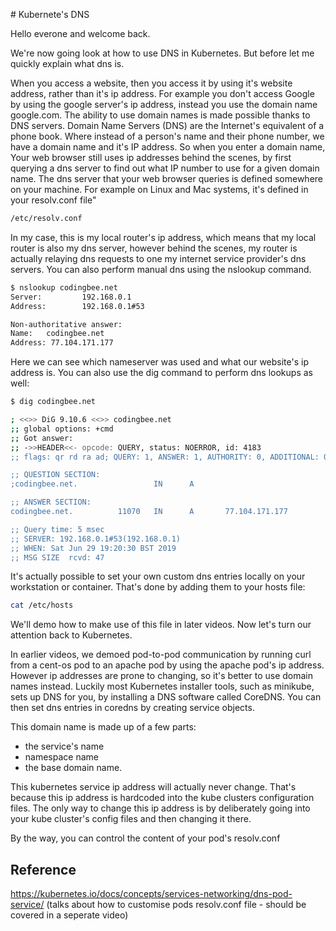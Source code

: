 # Kubernete's DNS 


Hello everone and welcome back. 

We're now going look at how to use DNS in Kubernetes. But before let me quickly explain what dns is. 


When you access a website, then you access it by using it's website address, rather than it's ip address. For example you don't access Google by using the google server's ip address, instead you use the domain name google.com. The ability to use domain names is made possible thanks to DNS servers. Domain Name Servers (DNS) are the Internet's equivalent of a phone book. Where instead of a person's name and their phone number, we have a domain name and it's IP address. So when you enter a domain name, Your web browser still uses ip addresses behind the scenes, by first querying a dns server to find out what IP number to use for a given domain name. The dns server that your web browser queries is defined somewhere on your machine. For example on Linux and Mac systems, it's defined in your resolv.conf file"

```bash
/etc/resolv.conf
```

In my case, this is my local router's ip address, which means that my local router is also my dns server, however behind the scenes, my router is actually relaying dns requests to one my internet service provider's dns servers. You can also perform manual dns using the nslookup command. 

```bash
$ nslookup codingbee.net
Server:         192.168.0.1
Address:        192.168.0.1#53

Non-authoritative answer:
Name:   codingbee.net
Address: 77.104.171.177
```



Here we can see which nameserver was used and what our website's ip address is. You can also use the dig command to perform dns lookups as well:

```bash
$ dig codingbee.net

; <<>> DiG 9.10.6 <<>> codingbee.net
;; global options: +cmd
;; Got answer:
;; ->>HEADER<<- opcode: QUERY, status: NOERROR, id: 4183
;; flags: qr rd ra ad; QUERY: 1, ANSWER: 1, AUTHORITY: 0, ADDITIONAL: 0

;; QUESTION SECTION:
;codingbee.net.                 IN      A

;; ANSWER SECTION:
codingbee.net.          11070   IN      A       77.104.171.177

;; Query time: 5 msec
;; SERVER: 192.168.0.1#53(192.168.0.1)
;; WHEN: Sat Jun 29 19:20:30 BST 2019
;; MSG SIZE  rcvd: 47
```


It's actually possible to set your own custom dns entries locally on your workstation or container. That's done by adding them to your hosts file:

```bash
cat /etc/hosts
```

We'll demo how to make use of this file in later videos. Now let's turn our attention back to Kubernetes. 


In earlier videos, we demoed pod-to-pod communication by running curl from a cent-os pod to an apache pod by using the apache pod's ip address. However ip addresses are prone to changing, so it's better to use domain names instead. Luckily most Kubernetes installer tools, such as minikube, sets up DNS for you, by installing a DNS software called CoreDNS. You can then set dns entries in coredns by creating service objects.


This domain name is made up of a few parts:

- the service's name
- namespace name
- the base domain name. 





This kubernetes service ip address will actually never change. That's because this ip address is hardcoded into the kube clusters configuration files. The only way to change this ip address is by deliberately going into your kube cluster's config files and then changing it there. 


By the way, you can control the content of your pod's resolv.conf



## Reference
https://kubernetes.io/docs/concepts/services-networking/dns-pod-service/ (talks about how to customise pods resolv.conf file - should be covered in a seperate video)






